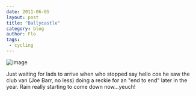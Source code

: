 ```yaml
---
date: 2011-06-05
layout: post
title: "Ballycastle"
category: blog
author: Flo
tags:
 - cycling
---
```


![image](/images/2011/wpid-imag0114.jpg)



Just waiting for lads to arrive when who stopped say hello cos he saw the club van (Joe Barr, no less) doing a reckie for an "end to end" later in the year. Rain really starting to come down now...yeuch! 
